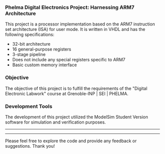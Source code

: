 ### Phelma Digital Electronics Project: Harnessing ARM7 Architecture 

This project is a processor implementation based on the ARM7 instruction set architecture (ISA) for user mode. It is written in VHDL and has the following specifications:

* 32-bit architecture
* 16 general-purpose registers
* 3-stage pipeline
* Does not include any special registers specific to ARM7
* Basic custom memory interface

### Objective

The objective of this project is to fulfill the requirements of the "Digital Electronic Labwork" course at Grenoble-INP | SEI | PHELMA.

### Development Tools

The development of this project utilized the ModelSim Student Version software for simulation and verification purposes.

---
---

Please feel free to explore the code and provide any feedback or suggestions. Thank you!


